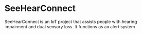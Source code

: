 # SeeHearConnect
SeeHearConnect is an IoT project that assists people with hearing impairment and dual sensory loss .It functions as an alert system
